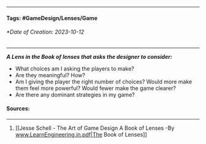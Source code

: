 __________________________________________________________________________
#### **Tags:** #GameDesign/Lenses/Game   
###### *Date of Creation: 2023-10-12
__________________________________________________________________________

***A Lens in the Book of lenses that asks the designer to consider:***
- What choices am I asking the players to make?
- Are they meaningful? How?
- Am I giving the player the right number of choices? Would more make them feel more powerful? Would fewer make the game clearer?
- Are there any dominant strategies in my game?
#### Sources:
__________________________________________________________________________
1. [[Jesse Schell - The Art of Game Design A Book of Lenses -By www.LearnEngineering.in.pdf|The Book of Lenses]]